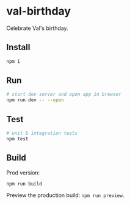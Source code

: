 # val-birthday

Celebrate Val's birthday.

## Install

```sh
npm i
```

## Run

```sh
# start dev server and open app in browser
npm run dev -- --open
```

## Test

```sh
# unit & integration tests
npm test
```

## Build

Prod version:

```sh
npm run build
```

Preview the production build: `npm run preview`.
